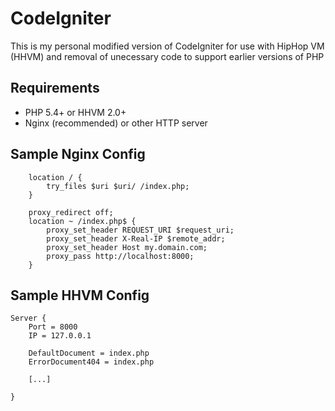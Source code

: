 # CodeIgniter

This is my personal modified version of CodeIgniter for use with HipHop VM (HHVM) and removal of unecessary code to support earlier versions of PHP

## Requirements
- PHP 5.4+ or HHVM 2.0+
- Nginx (recommended) or other HTTP server

## Sample Nginx Config
```
    location / {
        try_files $uri $uri/ /index.php;
    }

    proxy_redirect off;
    location ~ /index.php$ {
        proxy_set_header REQUEST_URI $request_uri;
        proxy_set_header X-Real-IP $remote_addr;
        proxy_set_header Host my.domain.com;
        proxy_pass http://localhost:8000;
    }
```

## Sample HHVM Config
```
Server {
    Port = 8000
    IP = 127.0.0.1
 
    DefaultDocument = index.php
    ErrorDocument404 = index.php
 
    [...]
 
}
```
